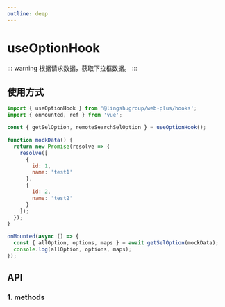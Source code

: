 ```yaml
---
outline: deep
---
```


# useOptionHook

::: warning 根据请求数据，获取下拉框数据。
:::

## 使用方式

```js
import { useOptionHook } from '@lingshugroup/web-plus/hooks';
import { onMounted, ref } from 'vue';

const { getSelOption, remoteSearchSelOption } = useOptionHook();

function mockData() {
  return new Promise(resolve => {
    resolve([
      {
        id: 1,
        name: 'test1'
      },
      {
        id: 2,
        name: 'test2'
      }
    ]);
  });
}

onMounted(async () => {
  const { allOption, options, maps } = await getSelOption(mockData);
  console.log(allOption, options, maps);
});
```

## API

### 1. methods

<ApiIntro :tableColumn="tableMethodColumn" :tableData="tableData" />

<script setup>
import { useOptionHook } from '@lingshugroup/web-plus/hooks';
import { tableMethodColumn } from '../../constant';
import { ref, onMounted } from 'vue';
const { getSelOption } = useOptionHook();

function mockData() {
  return new Promise((resolve) => {
    resolve(
      [
        {
            id: 1,
            name: 'test1',        
        },
        {
            id: 2,
            name: 'test2'
        } 
      ]
    )
  })
}

onMounted(async () => {
  const { allOption, options, maps } = await getSelOption(mockData);
  console.log(allOption, options, maps);
})

const tableData = ref([
  {
    name: 'getSelOption',
    desc: '根据请求数据，获取下拉框数据，参数：1.请求接口方法 2.请求参数，其中labelKey，valueKey对应label和value，默认为id，name 3.全部数组值',
    type: 'Promise',
    value: '{ allOption, options, maps }'
  },
  {
    name: 'remoteSearchSelOption',
    desc: '远程获取下拉框数据，支持搜索，参数：1.请求接口方法 2.请求参数，其中labelKey，valueKey对应label和value，默认为id，name 3.选中id 4.选中值 5.搜索关键字',
    type: 'Promise',
    value: '[]'
  }
])

</script>
